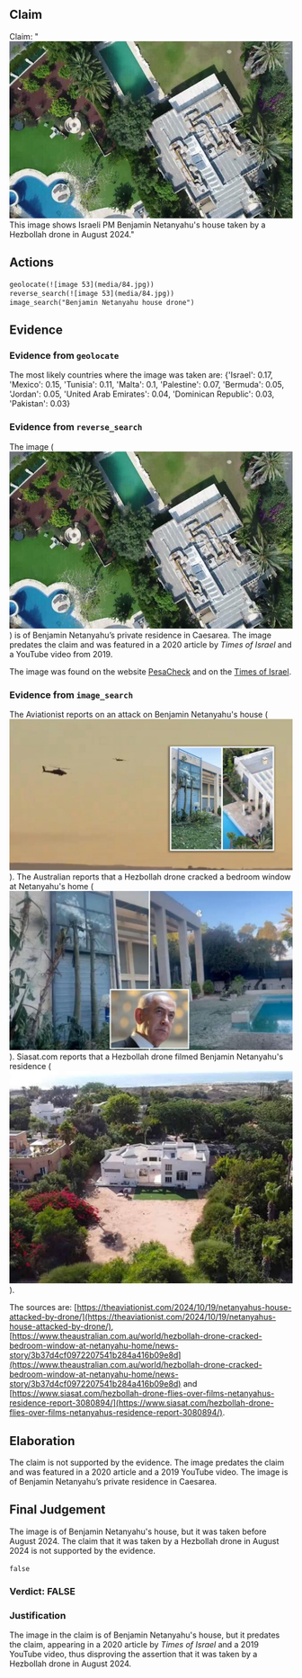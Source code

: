 ## Claim
Claim: "![image 53](media/84.jpg) This image shows Israeli PM Benjamin Netanyahu's house taken by a Hezbollah drone in August 2024."

## Actions
```
geolocate(![image 53](media/84.jpg))
reverse_search(![image 53](media/84.jpg))
image_search("Benjamin Netanyahu house drone")
```

## Evidence
### Evidence from `geolocate`
The most likely countries where the image was taken are: {'Israel': 0.17, 'Mexico': 0.15, 'Tunisia': 0.11, 'Malta': 0.1, 'Palestine': 0.07, 'Bermuda': 0.05, 'Jordan': 0.05, 'United Arab Emirates': 0.04, 'Dominican Republic': 0.03, 'Pakistan': 0.03}

### Evidence from `reverse_search`
The image (![image 53](media/84.jpg)) is of Benjamin Netanyahu’s private residence in Caesarea. The image predates the claim and was featured in a 2020 article by _Times of Israel_ and a YouTube video from 2019.

The image was found on the website [PesaCheck](https://pesacheck.org/missing-context-this-image-of-israeli-prime-minister-benjamin-netanyahus-home-was-not-captured-by-9d48e97d86b7) and on the [Times of Israel](https://www.timesofisrael.com/topic/prime-ministers-residence/).


### Evidence from `image_search`
The Aviationist reports on an attack on Benjamin Netanyahu's house (![image 7790](media/2025-08-29_22-03-1756505031-646600.jpg)). The Australian reports that a Hezbollah drone cracked a bedroom window at Netanyahu's home (![image 7791](media/2025-08-29_22-03-1756505033-835313.jpg)). Siasat.com reports that a Hezbollah drone filmed Benjamin Netanyahu's residence (![image 7792](media/2025-08-29_22-03-1756505034-355224.jpg)).

The sources are: [https://theaviationist.com/2024/10/19/netanyahus-house-attacked-by-drone/](https://theaviationist.com/2024/10/19/netanyahus-house-attacked-by-drone/), [https://www.theaustralian.com.au/world/hezbollah-drone-cracked-bedroom-window-at-netanyahu-home/news-story/3b37d4cf0972207541b284a416b09e8d](https://www.theaustralian.com.au/world/hezbollah-drone-cracked-bedroom-window-at-netanyahu-home/news-story/3b37d4cf0972207541b284a416b09e8d) and [https://www.siasat.com/hezbollah-drone-flies-over-films-netanyahus-residence-report-3080894/](https://www.siasat.com/hezbollah-drone-flies-over-films-netanyahus-residence-report-3080894/).


## Elaboration
The claim is not supported by the evidence. The image predates the claim and was featured in a 2020 article and a 2019 YouTube video. The image is of Benjamin Netanyahu’s private residence in Caesarea.


## Final Judgement
The image is of Benjamin Netanyahu's house, but it was taken before August 2024. The claim that it was taken by a Hezbollah drone in August 2024 is not supported by the evidence.

`false`

### Verdict: FALSE

### Justification
The image in the claim is of Benjamin Netanyahu's house, but it predates the claim, appearing in a 2020 article by _Times of Israel_ and a 2019 YouTube video, thus disproving the assertion that it was taken by a Hezbollah drone in August 2024.
